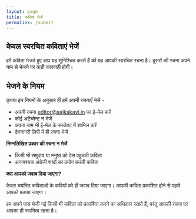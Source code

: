 ```yaml
---
layout: page
title: कविता भेजें
permalink: /submit
---
```


## केवल स्वरचित कविताएं भेजें

हमें कविता भेजते हुए आप यह सुनिश्चित करतें हैं की यह आपकी स्वरचित रचना है। दूसरों की रचना अपने नाम से भेजने पर कड़ी कारवाही होगी।

## भेजने के नियम 

कृपया इन नियमों के अनुसार ही हमें अपनी रचनाएँ भेजें -

- अपनी रचना editor@aajkakavi.in पर ई-मेल करें 
- कोई अटैच्मेन्ट न भेजें
- अपना नाम भी ई-मेल के सब्जेक्ट में शामिल करें
- देवनागरी लिपी में ही रचना भेजें

**निम्नलिखित प्रकार की रचना न भेजें**
- किसी भी समुदाय या मनुष्य को ठेस पहुचती कविता 
- अनावश्यक अंग्रेजी शब्दों का प्रयोग करती कविता
  
**क्या आपको जवाब दिया जाएगा?**  
  
केवल चयनित कविताओं के कवियों को ही जवाब दिया जाएगा। आपकी कविता प्रकाशित होने से पहले आपको बताया जाएगा।  
  
हम अपने पास भेजी गई किसी भी कविता को प्रकाशित करने का अधिकार रखते हैं, परंतु आपकी रचना पर आपका ही स्वामित्व रहता है।
